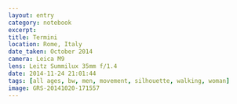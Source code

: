 ```yaml
--- 
layout: entry
category: notebook
excerpt:
title: Termini
location: Rome, Italy
date_taken: October 2014
camera: Leica M9
lens: Leitz Summilux 35mm f/1.4
date: 2014-11-24 21:01:44
tags: [all ages, bw, men, movement, silhouette, walking, woman]
image: GRS-20141020-171557
---
```

